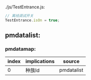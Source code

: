 ./js/TestEntrance.js:

```js
// 离线调试开关
TestEntrance.isOn = true;
```

## pmdatalist:

### pmdatamap:

| index | implications | source     |
| ----- | ------------ | ---------- |
| 0     | 种族Id       | pmdatalist |



